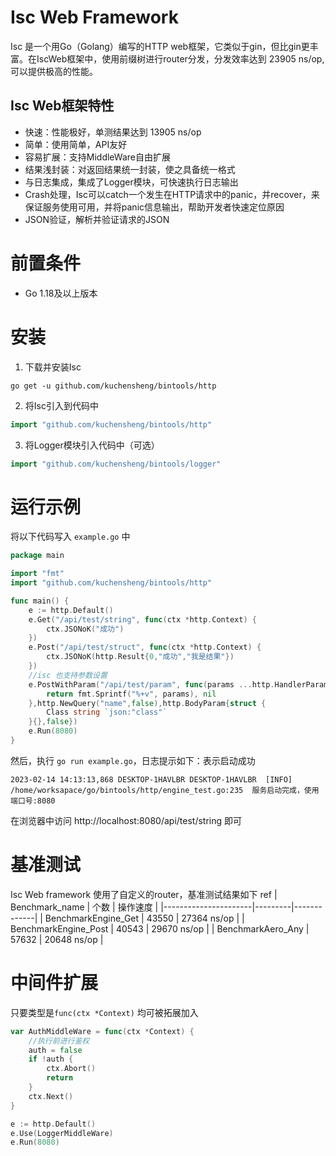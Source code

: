 # Isc Web Framework

Isc 是一个用Go（Golang）编写的HTTP web框架，它类似于gin，但比gin更丰富。在IscWeb框架中，使用前缀树进行router分发，分发效率达到 23905 ns/op,可以提供极高的性能。

## Isc Web框架特性
+ 快速：性能极好，单测结果达到 13905 ns/op
+ 简单：使用简单，API友好
+ 容易扩展：支持MiddleWare自由扩展
+ 结果浅封装：对返回结果统一封装，使之具备统一格式
+ 与日志集成，集成了Logger模块，可快速执行日志输出
+ Crash处理，Isc可以catch一个发生在HTTP请求中的panic，并recover，来保证服务使用可用，并将panic信息输出，帮助开发者快速定位原因
+ JSON验证，解析并验证请求的JSON

# 前置条件
+ Go 1.18及以上版本

# 安装
1. 下载并安装Isc
```shell
go get -u github.com/kuchensheng/bintools/http
```
2. 将Isc引入到代码中
```go
import "github.com/kuchensheng/bintools/http"
```

3. 将Logger模块引入代码中（可选）
```go
import "github.com/kuchensheng/bintools/logger"
```

# 运行示例
将以下代码写入 `example.go` 中
```go
package main

import "fmt"
import "github.com/kuchensheng/bintools/http"

func main() {
    e := http.Default()
	e.Get("/api/test/string", func(ctx *http.Context) {
        ctx.JSONoK("成功")
	})
	e.Post("/api/test/struct", func(ctx *http.Context) {
        ctx.JSONoK(http.Result{0,"成功","我是结果"})
	})
	//isc 也支持参数设置
	e.PostWithParam("/api/test/param", func(params ...http.HandlerParam) (any, error) {
        return fmt.Sprintf("%+v", params), nil
	},http.NewQuery("name",false),http.BodyParam{struct {
        Class string `json:"class"`
	}{},false})
	e.Run(8080)
}
```
然后，执行 `go run example.go`，日志提示如下：表示启动成功
```text
2023-02-14 14:13:13,868 DESKTOP-1HAVLBR DESKTOP-1HAVLBR  [INFO]  /home/worksapace/go/bintools/http/engine_test.go:235  服务启动完成，使用端口号:8080
```
在浏览器中访问 http://localhost:8080/api/test/string 即可

# 基准测试
Isc Web framework 使用了自定义的router，基准测试结果如下
  ref
| Benchmark_name       | 个数      | 操作速度        |
|----------------------|---------|-------------|
| BenchmarkEngine_Get  | 	43550	 | 27364 ns/op |
| BenchmarkEngine_Post | 	40543	 | 29670 ns/op |
| BenchmarkAero_Any    | 	57632	 | 20648 ns/op |

# 中间件扩展
只要类型是`func(ctx *Context)` 均可被拓展加入
```go
var AuthMiddleWare = func(ctx *Context) {
	//执行前进行鉴权
	auth = false
	if !auth {
	    ctx.Abort()
		return
    }
	ctx.Next()
}

e := http.Default()
e.Use(LoggerMiddleWare)
e.Run(8080)
```
